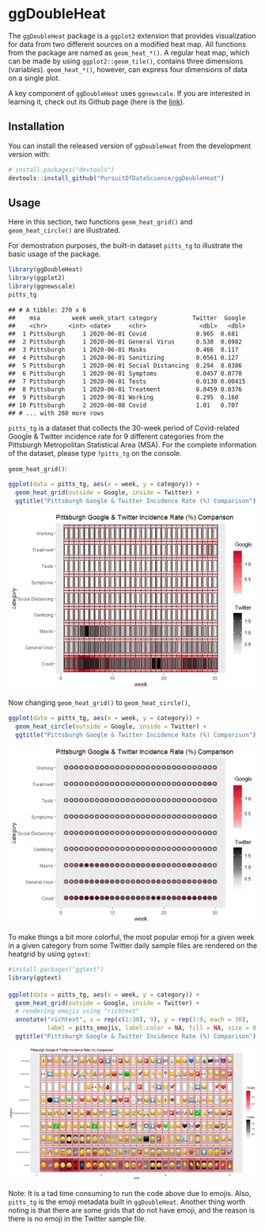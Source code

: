 ggDoubleHeat
================

The `ggDoubleHeat` package is a `ggplot2` extension that provides
visualization for data from two different sources on a modified heat
map. All functions from the package are named as `geom_heat_*()`. A
regular heat map, which can be made by using `ggplot2::geom_tile()`,
contains three dimensions (variables). `geom_heat_*()`, however, can
express four dimensions of data on a single plot.

A key component of `ggDoubleHeat` uses `ggnewscale`. If you are
interested in learning it, check out its Github page (here is the
[link](https://github.com/eliocamp/ggnewscale)).

## Installation

You can install the released version of `ggDoubleHeat` from the
development version with:

``` r
# install.packages("devtools")
devtools::install_github("PursuitOfDataScience/ggDoubleHeat")
```

## Usage

Here in this section, two functions `geom_heat_grid()` and
`geom_heat_circle()` are illustrated.

For demostration purposes, the built-in dataset `pitts_tg` to illustrate
the basic usage of the package.

``` r
library(ggDoubleHeat)
library(ggplot2)
library(ggnewscale)
pitts_tg
```

    ## # A tibble: 270 x 6
    ##    msa         week week_start category          Twitter  Google
    ##    <chr>      <int> <date>     <chr>               <dbl>   <dbl>
    ##  1 Pittsburgh     1 2020-06-01 Covid              0.965  0.681  
    ##  2 Pittsburgh     1 2020-06-01 General Virus      0.538  0.0982 
    ##  3 Pittsburgh     1 2020-06-01 Masks              0.466  0.117  
    ##  4 Pittsburgh     1 2020-06-01 Sanitizing         0.0561 0.127  
    ##  5 Pittsburgh     1 2020-06-01 Social Distancing  0.294  0.0386 
    ##  6 Pittsburgh     1 2020-06-01 Symptoms           0.0457 0.0770 
    ##  7 Pittsburgh     1 2020-06-01 Tests              0.0130 0.00415
    ##  8 Pittsburgh     1 2020-06-01 Treatment          0.0459 0.0376 
    ##  9 Pittsburgh     1 2020-06-01 Working            0.295  0.160  
    ## 10 Pittsburgh     2 2020-06-08 Covid              1.01   0.707  
    ## # ... with 260 more rows

`pitts_tg` is a dataset that collects the 30-week period of
Covid-related Google & Twitter incidence rate for 9 different categories
from the Pittsburgh Metropolitan Statistical Area (MSA). For the
complete information of the dataset, please type `?pitts_tg` on the
console.

`geom_heat_grid()`:

``` r
ggplot(data = pitts_tg, aes(x = week, y = category)) +
  geom_heat_grid(outside = Google, inside = Twitter) +
  ggtitle("Pittsburgh Google & Twitter Incidence Rate (%) Comparison")
```

![](README_files/figure-gfm/unnamed-chunk-2-1.png)<!-- -->

Now changing `geom_heat_grid()` to `geom_heat_circle()`,

``` r
ggplot(data = pitts_tg, aes(x = week, y = category)) +
  geom_heat_circle(outside = Google, inside = Twitter) +
  ggtitle("Pittsburgh Google & Twitter Incidence Rate (%) Comparison")
```

![](README_files/figure-gfm/unnamed-chunk-3-1.png)<!-- -->

To make things a bit more colorful, the most popular emoji for a given
week in a given category from some Twitter daily sample files are
rendered on the heatgrid by using `ggtext`:

``` r
#install.packages("ggtext")
library(ggtext)

ggplot(data = pitts_tg, aes(x = week, y = category)) +
  geom_heat_grid(outside = Google, inside = Twitter) +
  # rendering emojis using "richtext"
  annotate("richtext", x = rep(c(1:30), 9), y = rep(1:9, each = 30), 
           label = pitts_emojis, label.color = NA, fill = NA, size = 0.3) +
  ggtitle("Pittsburgh Google & Twitter Incidence Rate (%) Comparison")
```

![](README_files/figure-gfm/unnamed-chunk-4-1.png)<!-- -->

Note: It is a tad time consuming to run the code above due to emojis.
Also, `pitts_tg` is the emoji metadata built in `ggDoubleHeat`. Another
thing worth noting is that there are some grids that do not have emoji,
and the reason is there is no emoji in the Twitter sample file.

